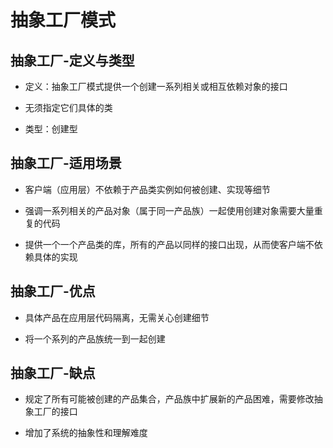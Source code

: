 # 抽象工厂模式

## 抽象工厂-定义与类型

* 定义：抽象工厂模式提供一个创建一系列相关或相互依赖对象的接口

* 无须指定它们具体的类

* 类型：创建型

## 抽象工厂-适用场景

* 客户端（应用层）不依赖于产品类实例如何被创建、实现等细节

* 强调一系列相关的产品对象（属于同一产品族）一起使用创建对象需要大量重复的代码

* 提供一个一个产品类的库，所有的产品以同样的接口出现，从而使客户端不依赖具体的实现

## 抽象工厂-优点

* 具体产品在应用层代码隔离，无需关心创建细节

* 将一个系列的产品族统一到一起创建

## 抽象工厂-缺点

* 规定了所有可能被创建的产品集合，产品族中扩展新的产品困难，需要修改抽象工厂的接口

* 增加了系统的抽象性和理解难度